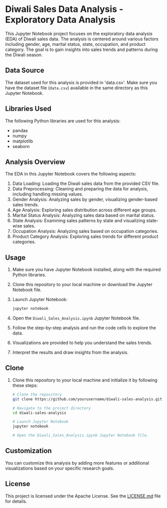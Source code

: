 
# Diwali Sales Data Analysis - Exploratory Data Analysis

This Jupyter Notebook project focuses on the exploratory data analysis (EDA) of Diwali sales data. The analysis is centered around various factors including gender, age, marital status, state, occupation, and product category. The goal is to gain insights into sales trends and patterns during the Diwali season.

## Data Source

The dataset used for this analysis is provided in 'data.csv'. Make sure you have the dataset file (`data.csv`) available in the same directory as this Jupyter Notebook.

## Libraries Used

The following Python libraries are used for this analysis:

- pandas
- numpy
- matplotlib
- seaborn

## Analysis Overview

The EDA in this Jupyter Notebook covers the following aspects:

1. Data Loading: Loading the Diwali sales data from the provided CSV file.
2. Data Preprocessing: Cleaning and preparing the data for analysis, including handling missing values.
3. Gender Analysis: Analyzing sales by gender, visualizing gender-based sales trends.
4. Age Analysis: Exploring sales distribution across different age groups.
5. Marital Status Analysis: Analyzing sales data based on marital status.
6. State Analysis: Examining sales patterns by state and visualizing state-wise sales.
7. Occupation Analysis: Analyzing sales based on occupation categories.
8. Product Category Analysis: Exploring sales trends for different product categories.

## Usage

1. Make sure you have Jupyter Notebook installed, along with the required Python libraries.
2. Clone this repository to your local machine or download the Jupyter Notebook file.
3. Launch Jupyter Notebook:

   ```bash
   jupyter notebook
   ```

4. Open the `Diwali_Sales_Analysis.ipynb` Jupyter Notebook file.
5. Follow the step-by-step analysis and run the code cells to explore the data.
6. Visualizations are provided to help you understand the sales trends.
7. Interpret the results and draw insights from the analysis.


## Clone

1. Clone this repository to your local machine and initialize it by following these steps:

   ```bash
   # Clone the repository
   git clone https://github.com/yourusername/diwali-sales-analysis.git

   # Navigate to the project directory
   cd diwali-sales-analysis

   # Launch Jupyter Notebook
   jupyter notebook

   # Open the Diwali_Sales_Analysis.ipynb Jupyter Notebook file.
## Customization

You can customize this analysis by adding more features or additional visualizations based on your specific research goals.

## License

This project is licensed under the Apache License. See the [LICENSE.md](LICENSE.md) file for details.

